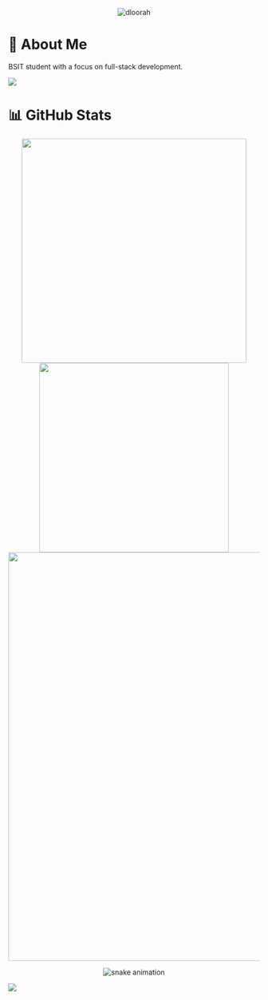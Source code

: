 <p align="center"> 
  <img src="https://komarev.com/ghpvc/?username=dloorah&label=Profile%20views&color=0e75b6&style=flat" alt="dloorah" /> 
</p>

<h1>🚀 About Me </h1>

BSIT student with a focus on full-stack development.

<img src="https://user-images.githubusercontent.com/73097560/115834477-dbab4500-a447-11eb-908a-139a6edaec5c.gif">

<h1>📊 GitHub Stats </h1>

<p align="center"> 
  <a href="https://github.com/dloorah">
    <img align="center" src="https://github-readme-stats.vercel.app/api?username=dloorah&include_all_commits=true&count_private=true&show_icons=true&line_height=20&title_color=7A7ADB&icon_color=2234AE&text_color=D3D3D3&bg_color=0,000000,130C40" width="450"/>
  </a>
  <a href="https://github.com/dloorah">
    <img align="center" src="https://github-readme-streak-stats.herokuapp.com/?user=dloorah&theme=jolly&include_all_commits=true&count_private=true&show_icons=true&line_height=20&title_color=7A7ADB&icon_color=2200AE&text_color=D3D3D3&bg_color=0,000000,130C40" width="380"/>
  </a>
  <a href="https://github.com/dloorah">
    <img align="center" src="https://github-profile-trophy.vercel.app/?username=dloorah&theme=darkhub" width="820"/>
  </a>
</p>


<p align="center">
  <img src="https://raw.githubusercontent.com/dloorah/dloorah/output/github-contribution-grid-snake.svg" alt="snake animation"/>
</p>

<img src="https://user-images.githubusercontent.com/73097560/115834477-dbab4500-a447-11eb-908a-139a6edaec5c.gif">

